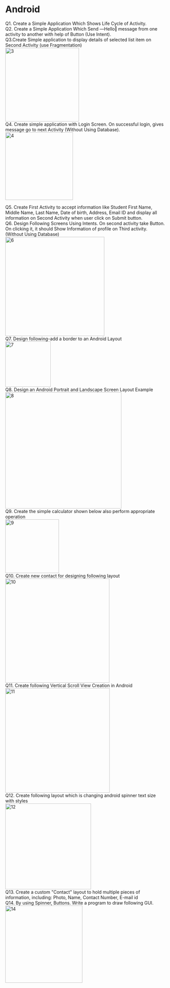 # Android
Q1.	Create a Simple Application Which Shows Life Cycle of Activity. <br>
Q2.	Create a Simple Application Which Send ―Hello‖ message from one activity to another with help of Button (Use Intent). <br>
Q3.Create Simple application to display details of selected list item on Second Activity (use Fragmentation)<br> 
<img width="232" alt="3" src="https://user-images.githubusercontent.com/120911023/235968450-78c3b39b-4dfe-4186-a8cf-72fb12bc8f1b.png">
 <br>
Q4.	Create simple application with Login Screen. On successful login, gives message go to next Activity (Without Using Database). <br>
<img width="213" alt="4" src="https://user-images.githubusercontent.com/120911023/235970314-291c54ab-f3fa-45ff-8203-6b3001d09e1b.png"> <br>

Q5.	Create First Activity to accept information like Student First Name, Middle Name, Last Name, Date of birth, Address, Email ID and display all information on Second Activity when user click on Submit button. <br>
Q6.	Design Following Screens Using Intents. On second activity take Button. On clicking it, it should Show Information of profile on Third activity. (Without Using Database) <br>
<img width="312" alt="6" src="https://user-images.githubusercontent.com/120911023/235984251-b9449265-693d-4cd2-b7bf-4a65de1ccb17.png"> <br>
Q7.	Design following-add a border to an Android Layout <br>
<img width="143" alt="7" src="https://user-images.githubusercontent.com/120911023/235984983-e49b9a87-3b7a-47f9-8839-fff8111243b2.png"> <br>
Q8.	Design an Android Portrait and Landscape Screen Layout Example <br>
<img width="366" alt="8" src="https://user-images.githubusercontent.com/120911023/235985912-4b146618-501e-49cc-a639-7b03e28421d3.png"> <br>
Q9.	Create the simple calculator shown below also perform appropriate operation <br>
<img width="169" alt="9" src="https://user-images.githubusercontent.com/120911023/235989769-e99ffbdc-0a02-455b-beff-a261d545f135.png"> <br>
Q10.	Create new contact for designing following layout <br>
<img width="328" alt="10" src="https://user-images.githubusercontent.com/120911023/235989867-802c0cca-1ff7-49b8-89f4-2bad36c777ec.png"> <br>
Q11.	Create following Vertical Scroll View Creation in Android <br>
<img width="329" alt="11" src="https://user-images.githubusercontent.com/120911023/235989976-37439327-58a6-43aa-b19b-0091bf9b499d.png"> <br>
Q12.	Create following layout which is changing android spinner text size with styles <br>
<img width="270" alt="12" src="https://user-images.githubusercontent.com/120911023/235990257-43826401-dac7-4c44-a722-20325977bc4b.png"> <br>
Q13.	Create a custom "Contact" layout to hold multiple pieces of information, including: Photo, Name, Contact Number, E-mail id <br>
Q14.	By using Spinner, Buttons. Write a program to draw following GUI. <br>
<img width="243" alt="14" src="https://user-images.githubusercontent.com/120911023/235990356-704fdc94-ee41-4143-8102-a1367e4e4dbc.png"> <br>
